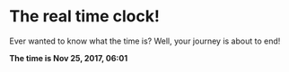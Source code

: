 # The real time clock!

Ever wanted to know what the time is? Well, your journey is about to end!

**The time is Nov 25, 2017, 06:01**